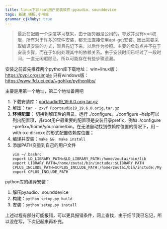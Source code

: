 ```yaml
---
title: linux下非root用户安装软件-pyaudio、sounddevice
tags: 新建,模板,小书匠
grammar_cjkRuby: true
---
```

>最近在配置一个深度学习框架，由于服务器是公用的，导致并没有root权限，所有对于许多的软件安装，都无法直接使用apt-get安装，因此需要采取编译安装的方式，暂且先记下来，以后作为参照。主要的负载点并不在于安装步骤，而在于如何处理其中的依赖关系。由于安装时间已经过了一段时间，一直无闲暇顾忌，所以可能存在有些步骤遗漏。

安装之前首先推荐两个python库下载地址：
win+linux版：https://pypi.org/simple
只有windows版：https://www.lfd.uci.edu/~gohlke/pythonlibs/

主要是用第一个地址，第二个地址备用吧

1. 下载安装库：[portaudio19_19.6.0.orig.tar.gz][1]
2. 解压：`tar - zxvf Pportaudio19_19.6.0.orig.tar.gz`
3. **环境配置：**
	切换到解压后的目录，运行 ./configure。./configure –help可以列出配置项，非root用户最重要的配置项是安装目录prefix，例如 ./configure –prefix=/home/yourname/bin。在无法自动找到依赖库位置的情况下，用 –with-xx-dir=xxx 的形式配置依赖库位置；
4. 编译并安装：`make &&  make install`
5. 添加PATH变量到自己的用户文件
	``` stylus
	vim ~/.bashrc
	export LD_LIBRARY_PATH=$LD_LIBRARY_PATH:/home/zoutai/bin/lib 
	export LIBRARY_PATH=/home/zoutai/bin/inctude/:$LIBRARY_PATH 
	CPLUS_INCLUDE_PATH=$CPLUS_INCLUDE_PATH:/home/zoutai/bin/inctude:/MyLib 
	export CPLUS_INCLUDE_PATH
	```

python库的编译安装：
1. 解压pyaudio、sounddevice
2. 构建：`python setup.py build`
3. 安装：`python setup.py install`

上述过程有部分可能报错，可以更具报错条件，网上查找，由于细节我已忘记，所以没在写，下次记起来再补充。





  [1]: http://portaudio.com/download.html
